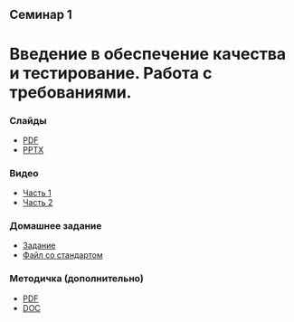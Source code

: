 Семинар 1
--
# Введение в обеспечение качества и тестирование. Работа с требованиями.

### Слайды

* [PDF](Seminar01-slides.pdf)
* [PPTX](Seminar01-slides.pptx)

### Видео

* [Часть 1](https://yadi.sk/i/yucV9HEKHcdYBA)
* [Часть 2](https://yadi.sk/i/SDmFKlO_gqysEw)

### Домашнее задание

* [Задание](HomeTasks01.docx)
* [Файл со стандартом](Standards.doc)

### Методичка (дополнительно)

* [PDF](Seminar01.pdf)
* [DOC](Seminar01.docx)
